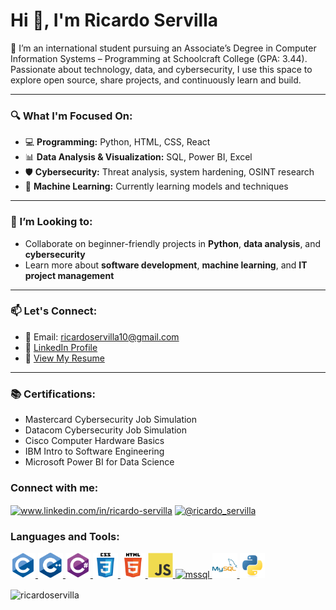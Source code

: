 # Hi 👋, I'm Ricardo Servilla

🎯 I’m an international student pursuing an Associate’s Degree in Computer Information Systems – Programming at Schoolcraft College (GPA: 3.44). Passionate about technology, data, and cybersecurity, I use this space to explore open source, share projects, and continuously learn and build.

---

### 🔍 What I'm Focused On:
- 💻 **Programming:** Python, HTML, CSS, React
- 📊 **Data Analysis & Visualization:** SQL, Power BI, Excel
- 🛡️ **Cybersecurity:** Threat analysis, system hardening, OSINT research
- 🧠 **Machine Learning:** Currently learning models and techniques

---

### 🤝 I’m Looking to:
- Collaborate on beginner-friendly projects in **Python**, **data analysis**, and **cybersecurity**
- Learn more about **software development**, **machine learning**, and **IT project management**

---

### 📫 Let's Connect:
- 📧 Email: ricardoservilla10@gmail.com  
- 💼 [LinkedIn Profile](https://www.linkedin.com/in/ricardo-servilla/)  
- 📄 [View My Resume](https://www.linkedin.com/in/ricardo-servilla/)  

---

### 📚 Certifications:
- Mastercard Cybersecurity Job Simulation  
- Datacom Cybersecurity Job Simulation  
- Cisco Computer Hardware Basics  
- IBM Intro to Software Engineering  
- Microsoft Power BI for Data Science  


<h3 align="left">Connect with me:</h3>
<p align="left">
<a href="https://linkedin.com/in/www.linkedin.com/in/ricardo-servilla" target="blank"><img align="center" src="https://raw.githubusercontent.com/rahuldkjain/github-profile-readme-generator/master/src/images/icons/Social/linked-in-alt.svg" alt="www.linkedin.com/in/ricardo-servilla" height="30" width="40" /></a>
<a href="https://instagram.com/@ricardo_servilla" target="blank"><img align="center" src="https://raw.githubusercontent.com/rahuldkjain/github-profile-readme-generator/master/src/images/icons/Social/instagram.svg" alt="@ricardo_servilla" height="30" width="40" /></a>
</p>

<h3 align="left">Languages and Tools:</h3>
<p align="left"> <a href="https://www.cprogramming.com/" target="_blank" rel="noreferrer"> <img src="https://raw.githubusercontent.com/devicons/devicon/master/icons/c/c-original.svg" alt="c" width="40" height="40"/> </a> <a href="https://www.w3schools.com/cpp/" target="_blank" rel="noreferrer"> <img src="https://raw.githubusercontent.com/devicons/devicon/master/icons/cplusplus/cplusplus-original.svg" alt="cplusplus" width="40" height="40"/> </a> <a href="https://www.w3schools.com/cs/" target="_blank" rel="noreferrer"> <img src="https://raw.githubusercontent.com/devicons/devicon/master/icons/csharp/csharp-original.svg" alt="csharp" width="40" height="40"/> </a> <a href="https://www.w3schools.com/css/" target="_blank" rel="noreferrer"> <img src="https://raw.githubusercontent.com/devicons/devicon/master/icons/css3/css3-original-wordmark.svg" alt="css3" width="40" height="40"/> </a> <a href="https://www.w3.org/html/" target="_blank" rel="noreferrer"> <img src="https://raw.githubusercontent.com/devicons/devicon/master/icons/html5/html5-original-wordmark.svg" alt="html5" width="40" height="40"/> </a> <a href="https://developer.mozilla.org/en-US/docs/Web/JavaScript" target="_blank" rel="noreferrer"> <img src="https://raw.githubusercontent.com/devicons/devicon/master/icons/javascript/javascript-original.svg" alt="javascript" width="40" height="40"/> </a> <a href="https://www.microsoft.com/en-us/sql-server" target="_blank" rel="noreferrer"> <img src="https://www.svgrepo.com/show/303229/microsoft-sql-server-logo.svg" alt="mssql" width="40" height="40"/> </a> <a href="https://www.mysql.com/" target="_blank" rel="noreferrer"> <img src="https://raw.githubusercontent.com/devicons/devicon/master/icons/mysql/mysql-original-wordmark.svg" alt="mysql" width="40" height="40"/> </a> <a href="https://www.python.org" target="_blank" rel="noreferrer"> <img src="https://raw.githubusercontent.com/devicons/devicon/master/icons/python/python-original.svg" alt="python" width="40" height="40"/> </a> </p>

<p><img align="center" src="https://github-readme-stats.vercel.app/api/top-langs?username=ricardoservilla&show_icons=true&locale=en&layout=compact" alt="ricardoservilla" /></p>






<!--
**RicardoServilla/RicardoServilla** is a ✨ _special_ ✨ repository because its `README.md` (this file) appears on your GitHub profile.

Here are some ideas to get you started:

- 🔭 I’m currently working on ...
- 🌱 I’m currently learning ...
- 👯 I’m looking to collaborate on ...
- 🤔 I’m looking for help with ...
- 💬 Ask me about ...
- 📫 How to reach me: ...
- 😄 Pronouns: ...
- ⚡ Fun fact: ...
-->
